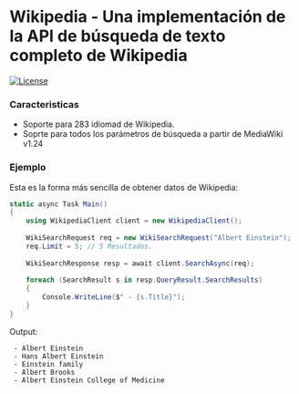 # Wikipedia - Una implementación de la API de búsqueda de texto completo de Wikipedia

[![License](https://img.shields.io/github/license/Genbox/Wikipedia)](https://github.com/Genbox/Wikipedia/blob/master/LICENSE.txt)

### Caracteristicas

* Soporte para 283 idiomad de Wikipedia.
* Soprte para todos los parámetros de búsqueda a partir de MediaWiki v1.24

### Ejemplo

Esta es la forma más sencilla de obtener datos de Wikipedia:

```csharp
static async Task Main()
{
    using WikipediaClient client = new WikipediaClient();
    
    WikiSearchRequest req = new WikiSearchRequest("Albert Einstein");
    req.Limit = 5; // 5 Resultados.
    
    WikiSearchResponse resp = await client.SearchAsync(req);
    
    foreach (SearchResult s in resp.QueryResult.SearchResults)
    {
        Console.WriteLine($" - {s.Title}");
    }
}
```

Output:
```
 - Albert Einstein
 - Hans Albert Einstein
 - Einstein family
 - Albert Brooks
 - Albert Einstein College of Medicine
```